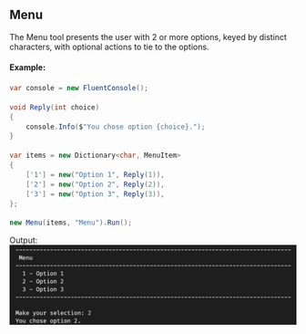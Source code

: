 ## Menu

The Menu tool presents the user with 2 or more options, keyed by distinct characters, with optional actions to tie to the options.

#### Example:

```csharp
var console = new FluentConsole();

void Reply(int choice)
{
    console.Info($"You chose option {choice}.");
}

var items = new Dictionary<char, MenuItem>
{
    ['1'] = new("Option 1", Reply(1)),
    ['2'] = new("Option 2", Reply(2)),
    ['3'] = new("Option 3", Reply(3)),
};

new Menu(items, "Menu").Run();
```

Output:
![Menu example](/docs/Menu.png)
